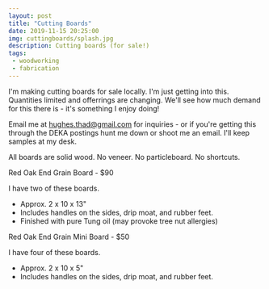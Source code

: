 ```yaml
---
layout: post
title: "Cutting Boards"
date: 2019-11-15 20:25:00
img: cuttingboards/splash.jpg
description: Cutting boards (for sale!)
tags:
 - woodworking
 - fabrication
---
```


I'm making cutting boards for sale locally. I'm just getting into this. Quantities limited and offerrings are changing. We'll see how much demand for this there is - it's something I enjoy doing!

Email me at hughes.thad@gmail.com for inquiries - or if you're getting this through the DEKA postings hunt me down or shoot me an email. I'll keep samples at my desk.

All boards are solid wood. No veneer. No particleboard. No shortcuts.

Red Oak End Grain Board - $90

I have two of these boards.
- Approx. 2 x 10 x 13"
- Includes handles on the sides, drip moat, and rubber feet.
- Finished with pure Tung oil (may provoke tree nut allergies)

Red Oak End Grain Mini Board - $50

I have four of these boards.
- Approx. 2 x 10 x 5"
- Includes handles on the sides, drip moat, and rubber feet.